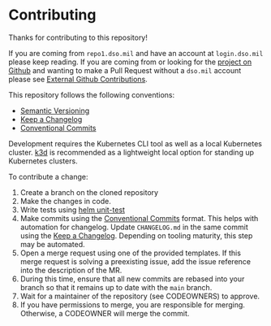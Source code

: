 # Contributing

Thanks for contributing to this repository!

If you are coming from `repo1.dso.mil` and have an account at `login.dso.mil`
please keep reading. If you are coming from or looking for the
[project on Github](https://github.com/DoD-Platform-One) and wanting to make a
Pull Request without a `dso.mil` account please see
[External Github Contributions](https://repo1.dso.mil/big-bang/bigbang/-/blob/master/CONTRIBUTING.md?ref_type=heads#community-contributions-to-dod-platform-one-via-github).

This repository follows the following conventions:

- [Semantic Versioning](https://semver.org/)
- [Keep a Changelog](https://keepachangelog.com/)
- [Conventional Commits](https://www.conventionalcommits.org/)

Development requires the Kubernetes CLI tool as well as a local Kubernetes
cluster. [k3d](https://k3d.io) is recommended as a lightweight local option for
standing up Kubernetes clusters.

To contribute a change:

1. Create a branch on the cloned repository
2. Make the changes in code.
3. Write tests using
   [helm unit-test](https://github.com/helm-unittest/helm-unittest)
4. Make commits using the
   [Conventional Commits](https://www.conventionalcommits.org/) format. This
   helps with automation for changelog. Update `CHANGELOG.md` in the same commit
   using the [Keep a Changelog](https://keepachangelog.com). Depending on
   tooling maturity, this step may be automated.
5. Open a merge request using one of the provided templates. If this merge
   request is solving a preexisting issue, add the issue reference into the
   description of the MR.
6. During this time, ensure that all new commits are rebased into your branch so
   that it remains up to date with the `main` branch.
7. Wait for a maintainer of the repository (see CODEOWNERS) to approve.
8. If you have permissions to merge, you are responsible for merging. Otherwise,
   a CODEOWNER will merge the commit.
